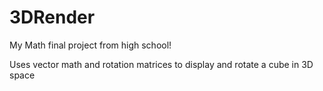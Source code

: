 # 3DRender

My Math final project from high school!

Uses vector math and rotation matrices to display and rotate a cube in 3D space
